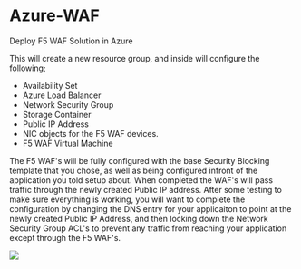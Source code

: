 # Azure-WAF
Deploy F5 WAF Solution in Azure  

This will create a new resource group, and inside will configure the following;

* Availability Set
* Azure Load Balancer
* Network Security Group
* Storage Container
* Public IP Address
* NIC objects for the F5 WAF devices.
* F5 WAF Virtual Machine

The F5 WAF's will be fully configured with the base Security Blocking template that you chose, as well as being configured infront of the application you told setup about.  When completed the WAF's will pass traffic through the newly created Public IP address.  After some testing to make sure everything is working, you will want to complete the configuration by changing the DNS entry for your applicaiton to point at the newly created Public IP Address, and then locking down the Network Security Group ACL's to prevent any traffic from reaching your application except through the F5 WAF's.


<a href="https://portal.azure.com/#create/Microsoft.Template/uri/https%3A%2F%2Fraw.githubusercontent.com%2Ftstanley93%2FAzure-WAF%2Fmaster%2Fazuredeploy.json" target="_blank">
    <img src="http://azuredeploy.net/deploybutton.png"/>
</a>



